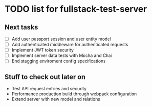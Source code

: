 TODO list for fullstack-test-server
====

## Next tasks

- [ ] Add user passport session and user entity model
- [ ] Add authenticated middleware for authenticated requests
- [ ] Implement JWT token security
- [ ] Implement server data tests with Mocha and Chai
- [ ] End stagging enviroment config specifications

## Stuff to check out later on

* Test API request entries and security
* Performance production build through webpack configuration
* Extend server with new model and relations
